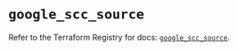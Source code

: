 # `google_scc_source`

Refer to the Terraform Registry for docs: [`google_scc_source`](https://registry.terraform.io/providers/hashicorp/google-beta/6.36.0/docs/resources/google_scc_source).
